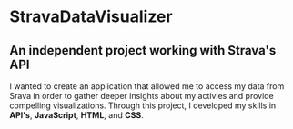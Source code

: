 # StravaDataVisualizer
## An independent project working with Strava's API

I wanted to create an application that allowed me to access my data from Srava in order to gather deeper insights about my activies and provide compelling visualizations. Through this project, I developed my skills in **API's**, **JavaScript**, **HTML**, and **CSS**. 

